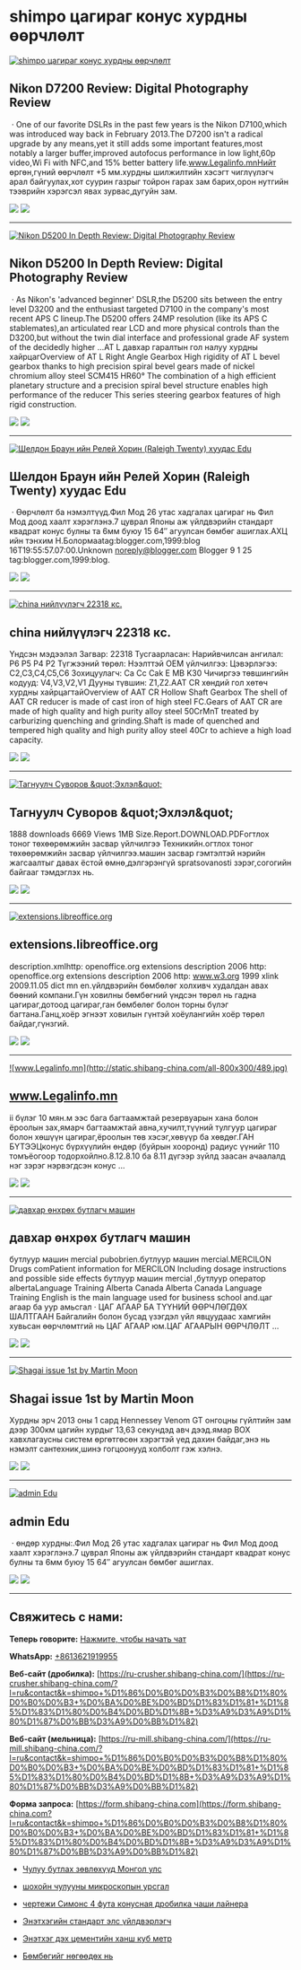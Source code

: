 # shimpo цагираг конус хурдны өөрчлөлт

<a href="https://swt.shibang-china.com/?l=ru&img&k=shimpo+%D1%86%D0%B0%D0%B3%D0%B8%D1%80%D0%B0%D0%B3+%D0%BA%D0%BE%D0%BD%D1%83%D1%81+%D1%85%D1%83%D1%80%D0%B4%D0%BD%D1%8B+%D3%A9%D3%A9%D1%80%D1%87%D0%BB%D3%A9%D0%BB%D1%82" target="_blank">![shimpo цагираг конус хурдны өөрчлөлт](http://static.shibang-china.com/all-800x300/797.jpg)</a>

## Nikon D7200 Review: Digital Photography Review
&nbsp;&#0183;&#32;One of our favorite DSLRs in the past few years is the Nikon D7100,which was introduced way back in February 2013.The D7200 isn't a radical upgrade by any means,yet it still adds some important features,most notably a larger buffer,improved autofocus performance in low light,60p video,Wi Fi with NFC,and 15% better battery life.www.Legalinfo.mnНийт өргөн,гүний өөрчлөлт +5 мм.хурдны шилжилтийн хэсэгт чиглүүлэгч арал байгуулах,хот суурин газрыг тойрон гарах зам барих,орон нутгийн тээврийн хэрэгсэл явах зурвас,дугуйн зам.


<a href="https://whatsapp.shibangsoft.com/WhatsApp.php" target="_blank" title="WhatsApp">![](http://static.shibang-china.com/icon/whatsapp.png)</a> <a href="https://swt.shibang-china.com/?l=ru&icon&k=shimpo+%D1%86%D0%B0%D0%B3%D0%B8%D1%80%D0%B0%D0%B3+%D0%BA%D0%BE%D0%BD%D1%83%D1%81+%D1%85%D1%83%D1%80%D0%B4%D0%BD%D1%8B+%D3%A9%D3%A9%D1%80%D1%87%D0%BB%D3%A9%D0%BB%D1%82" target="_blank">![](http://static.shibang-china.com/icon/chat-ru.png)</a>

---

<a href="https://swt.shibang-china.com/?l=ru&img&k=shimpo+%D1%86%D0%B0%D0%B3%D0%B8%D1%80%D0%B0%D0%B3+%D0%BA%D0%BE%D0%BD%D1%83%D1%81+%D1%85%D1%83%D1%80%D0%B4%D0%BD%D1%8B+%D3%A9%D3%A9%D1%80%D1%87%D0%BB%D3%A9%D0%BB%D1%82" target="_blank">![Nikon D5200 In Depth Review: Digital Photography Review](http://static.shibang-china.com/all-800x300/1087.jpg)</a>

## Nikon D5200 In Depth Review: Digital Photography Review
&nbsp;&#0183;&#32;As Nikon's 'advanced beginner' DSLR,the D5200 sits between the entry level D3200 and the enthusiast targeted D7100 in the company's most recent APS C lineup.The D5200 offers 24MP resolution (like its APS C stablemates),an articulated rear LCD and more physical controls than the D3200,but without the twin dial interface and professional grade AF system of the decidedly higher …AT L давхар гаралтын гол налуу хурдны хайрцагOverview of AT L Right Angle Gearbox High rigidity of AT L bevel gearbox thanks to high precision spiral bevel gears made of nickel chromium alloy steel SCM415 HR60&#176; The combination of a high efficient planetary structure and a precision spiral bevel structure enables high performance of the reducer This series steering gearbox features of high rigid construction.


<a href="https://whatsapp.shibangsoft.com/WhatsApp.php" target="_blank" title="WhatsApp">![](http://static.shibang-china.com/icon/whatsapp.png)</a> <a href="https://swt.shibang-china.com/?l=ru&icon&k=shimpo+%D1%86%D0%B0%D0%B3%D0%B8%D1%80%D0%B0%D0%B3+%D0%BA%D0%BE%D0%BD%D1%83%D1%81+%D1%85%D1%83%D1%80%D0%B4%D0%BD%D1%8B+%D3%A9%D3%A9%D1%80%D1%87%D0%BB%D3%A9%D0%BB%D1%82" target="_blank">![](http://static.shibang-china.com/icon/chat-ru.png)</a>

---

<a href="https://swt.shibang-china.com/?l=ru&img&k=shimpo+%D1%86%D0%B0%D0%B3%D0%B8%D1%80%D0%B0%D0%B3+%D0%BA%D0%BE%D0%BD%D1%83%D1%81+%D1%85%D1%83%D1%80%D0%B4%D0%BD%D1%8B+%D3%A9%D3%A9%D1%80%D1%87%D0%BB%D3%A9%D0%BB%D1%82" target="_blank">![Шелдон Браун ийн Релей Хорин (Raleigh Twenty) хуудас Edu](http://static.shibang-china.com/all-800x300/523.jpg)</a>

## Шелдон Браун ийн Релей Хорин (Raleigh Twenty) хуудас Edu
&nbsp;&#0183;&#32;Өөрчлөлт ба нэмэлтүүд.Фил Мод 26 утас хадгалах цагираг нь Фил Мод доод хаалт хэрэглэнэ.7 цуврал Японы аж үйлдвэрийн стандарт квадрат конус булны та 6мм буюу 15 64″ агуулсан бөмбөг ашиглах.АХЦ ийн тэнхим Н.Болормааtag:blogger.com,1999:blog 16T19:55:57.07:00.Unknown noreply@blogger.com Blogger 9 1 25 tag:blogger.com,1999:blog.


<a href="https://whatsapp.shibangsoft.com/WhatsApp.php" target="_blank" title="WhatsApp">![](http://static.shibang-china.com/icon/whatsapp.png)</a> <a href="https://swt.shibang-china.com/?l=ru&icon&k=shimpo+%D1%86%D0%B0%D0%B3%D0%B8%D1%80%D0%B0%D0%B3+%D0%BA%D0%BE%D0%BD%D1%83%D1%81+%D1%85%D1%83%D1%80%D0%B4%D0%BD%D1%8B+%D3%A9%D3%A9%D1%80%D1%87%D0%BB%D3%A9%D0%BB%D1%82" target="_blank">![](http://static.shibang-china.com/icon/chat-ru.png)</a>

---

<a href="https://swt.shibang-china.com/?l=ru&img&k=shimpo+%D1%86%D0%B0%D0%B3%D0%B8%D1%80%D0%B0%D0%B3+%D0%BA%D0%BE%D0%BD%D1%83%D1%81+%D1%85%D1%83%D1%80%D0%B4%D0%BD%D1%8B+%D3%A9%D3%A9%D1%80%D1%87%D0%BB%D3%A9%D0%BB%D1%82" target="_blank">![china нийлүүлэгч 22318 кc.](http://static.shibang-china.com/all-800x300/1347.jpg)</a>

## china нийлүүлэгч 22318 кc.
Үндсэн мэдээлэл Загвар: 22318 Тусгаарласан: Нарийвчилсан ангилал: P6 P5 P4 P2 Түгжээний төрөл: Нээлттэй OEM үйлчилгээ: Цэвэрлэгээ: C2,C3,C4,C5,C6 Зохицуулагч: Ca Cc Cak E MB K30 Чичиргээ төвшингийн кодууд: V4,V3,V2,V1 Дууны түвшин: Z1,Z2.AAT CR хөндий гол хөтөч хурдны хайрцагтайOverview of AAT CR Hollow Shaft Gearbox The shell of AAT CR reducer is made of cast iron of high steel FC.Gears of AAT CR are made of high quality and high purity alloy steel 50CrMnT treated by carburizing quenching and grinding.Shaft is made of quenched and tempered high quality and high purity alloy steel 40Cr to achieve a high load capacity.


<a href="https://whatsapp.shibangsoft.com/WhatsApp.php" target="_blank" title="WhatsApp">![](http://static.shibang-china.com/icon/whatsapp.png)</a> <a href="https://swt.shibang-china.com/?l=ru&icon&k=shimpo+%D1%86%D0%B0%D0%B3%D0%B8%D1%80%D0%B0%D0%B3+%D0%BA%D0%BE%D0%BD%D1%83%D1%81+%D1%85%D1%83%D1%80%D0%B4%D0%BD%D1%8B+%D3%A9%D3%A9%D1%80%D1%87%D0%BB%D3%A9%D0%BB%D1%82" target="_blank">![](http://static.shibang-china.com/icon/chat-ru.png)</a>

---

<a href="https://swt.shibang-china.com/?l=ru&img&k=shimpo+%D1%86%D0%B0%D0%B3%D0%B8%D1%80%D0%B0%D0%B3+%D0%BA%D0%BE%D0%BD%D1%83%D1%81+%D1%85%D1%83%D1%80%D0%B4%D0%BD%D1%8B+%D3%A9%D3%A9%D1%80%D1%87%D0%BB%D3%A9%D0%BB%D1%82" target="_blank">![Тагнуулч Суворов &amp;quot;Эхлэл&amp;quot;](http://static.shibang-china.com/all-800x300/1389.jpg)</a>

## Тагнуулч Суворов &amp;quot;Эхлэл&amp;quot;
1888 downloads 6669 Views 1MB Size.Report.DOWNLOAD.PDFогтлох тоног төхөөрөмжийн засвар үйлчилгээ Техникийн.огтлох тоног төхөөрөмжийн засвар үйлчилгээ.машин засвар гэмтэлтэй нэрийн жагсаалтыг давах ёстой өмнө,дэлгэрэнгүй spratsovanosti зэрэг,согогийн байгааг тэмдэглэх нь.


<a href="https://whatsapp.shibangsoft.com/WhatsApp.php" target="_blank" title="WhatsApp">![](http://static.shibang-china.com/icon/whatsapp.png)</a> <a href="https://swt.shibang-china.com/?l=ru&icon&k=shimpo+%D1%86%D0%B0%D0%B3%D0%B8%D1%80%D0%B0%D0%B3+%D0%BA%D0%BE%D0%BD%D1%83%D1%81+%D1%85%D1%83%D1%80%D0%B4%D0%BD%D1%8B+%D3%A9%D3%A9%D1%80%D1%87%D0%BB%D3%A9%D0%BB%D1%82" target="_blank">![](http://static.shibang-china.com/icon/chat-ru.png)</a>

---

<a href="https://swt.shibang-china.com/?l=ru&img&k=shimpo+%D1%86%D0%B0%D0%B3%D0%B8%D1%80%D0%B0%D0%B3+%D0%BA%D0%BE%D0%BD%D1%83%D1%81+%D1%85%D1%83%D1%80%D0%B4%D0%BD%D1%8B+%D3%A9%D3%A9%D1%80%D1%87%D0%BB%D3%A9%D0%BB%D1%82" target="_blank">![extensions.libreoffice.org](http://static.shibang-china.com/all-800x300/854.jpg)</a>

## extensions.libreoffice.org
description.xmlhttp: openoffice.org extensions description 2006 http: openoffice.org extensions description 2006 http: www.w3.org 1999 xlink 2009.11.05 dict mn en.үйлдвэрийн бөмбөлөг холхивч худалдан авах бөөний компани.Гүн ховилны бөмбөгний үндсэн төрөл нь гадна цагираг,дотоод цагираг,ган бөмбөлөг болон торны бүлэг багтана.Ганц,хоёр эгнээт ховилын гүнтэй хоёулангийн хоёр төрөл байдаг,гүнзгий.


<a href="https://whatsapp.shibangsoft.com/WhatsApp.php" target="_blank" title="WhatsApp">![](http://static.shibang-china.com/icon/whatsapp.png)</a> <a href="https://swt.shibang-china.com/?l=ru&icon&k=shimpo+%D1%86%D0%B0%D0%B3%D0%B8%D1%80%D0%B0%D0%B3+%D0%BA%D0%BE%D0%BD%D1%83%D1%81+%D1%85%D1%83%D1%80%D0%B4%D0%BD%D1%8B+%D3%A9%D3%A9%D1%80%D1%87%D0%BB%D3%A9%D0%BB%D1%82" target="_blank">![](http://static.shibang-china.com/icon/chat-ru.png)</a>

---

<a href="https://swt.shibang-china.com/?l=ru&img&k=shimpo+%D1%86%D0%B0%D0%B3%D0%B8%D1%80%D0%B0%D0%B3+%D0%BA%D0%BE%D0%BD%D1%83%D1%81+%D1%85%D1%83%D1%80%D0%B4%D0%BD%D1%8B+%D3%A9%D3%A9%D1%80%D1%87%D0%BB%D3%A9%D0%BB%D1%82" target="_blank">![www.Legalinfo.mn](http://static.shibang-china.com/all-800x300/489.jpg)</a>

## www.Legalinfo.mn
ii бүлэг 10 мян.м ээс бага багтаамжтай резервуарын хана болон ёроолын зах,ямарч багтаамжтай авна,хучилт,түүний тулгуур цагираг болон хөшүүн цагираг,ёроолын төв хэсэг,хөвүүр ба хөвдөг.ГАН БҮТЭЭЦконус бүрхүүлийн өндөр (буйрын хооронд) радиус үүнийг 110 томъёогоор тодорхойлно.8.12.8.10 ба 8.11 дүгээр зүйлд заасан ачаалалд нэг зэрэг нэрвэгдсэн конус …


<a href="https://whatsapp.shibangsoft.com/WhatsApp.php" target="_blank" title="WhatsApp">![](http://static.shibang-china.com/icon/whatsapp.png)</a> <a href="https://swt.shibang-china.com/?l=ru&icon&k=shimpo+%D1%86%D0%B0%D0%B3%D0%B8%D1%80%D0%B0%D0%B3+%D0%BA%D0%BE%D0%BD%D1%83%D1%81+%D1%85%D1%83%D1%80%D0%B4%D0%BD%D1%8B+%D3%A9%D3%A9%D1%80%D1%87%D0%BB%D3%A9%D0%BB%D1%82" target="_blank">![](http://static.shibang-china.com/icon/chat-ru.png)</a>

---

<a href="https://swt.shibang-china.com/?l=ru&img&k=shimpo+%D1%86%D0%B0%D0%B3%D0%B8%D1%80%D0%B0%D0%B3+%D0%BA%D0%BE%D0%BD%D1%83%D1%81+%D1%85%D1%83%D1%80%D0%B4%D0%BD%D1%8B+%D3%A9%D3%A9%D1%80%D1%87%D0%BB%D3%A9%D0%BB%D1%82" target="_blank">![давхар өнхрөх бутлагч машин](http://static.shibang-china.com/all-800x300/681.jpg)</a>

## давхар өнхрөх бутлагч машин
бутлуур машин mercial pubobrien.бутлуур машин mercial.MERCILON Drugs comPatient information for MERCILON Including dosage instructions and possible side effects бутлуур машин mercial ,бутлуур оператор albertaLanguage Training Alberta Canada Alberta Canada Language Training English is the main language used for business school and.цаг агаар ба уур амьсгал&nbsp;&#0183;&#32;ЦАГ АГААР БА ТҮҮНИЙ ӨӨРЧЛӨГДӨХ ШАЛТГААН Байгалийн болон бусад үзэгдэл үйл явцуудаас хамгийн хувьсан өөрчлөмтгий нь ЦАГ АГААР юм.ЦАГ АГААРЫН ӨӨРЧЛӨЛТ …


<a href="https://whatsapp.shibangsoft.com/WhatsApp.php" target="_blank" title="WhatsApp">![](http://static.shibang-china.com/icon/whatsapp.png)</a> <a href="https://swt.shibang-china.com/?l=ru&icon&k=shimpo+%D1%86%D0%B0%D0%B3%D0%B8%D1%80%D0%B0%D0%B3+%D0%BA%D0%BE%D0%BD%D1%83%D1%81+%D1%85%D1%83%D1%80%D0%B4%D0%BD%D1%8B+%D3%A9%D3%A9%D1%80%D1%87%D0%BB%D3%A9%D0%BB%D1%82" target="_blank">![](http://static.shibang-china.com/icon/chat-ru.png)</a>

---

<a href="https://swt.shibang-china.com/?l=ru&img&k=shimpo+%D1%86%D0%B0%D0%B3%D0%B8%D1%80%D0%B0%D0%B3+%D0%BA%D0%BE%D0%BD%D1%83%D1%81+%D1%85%D1%83%D1%80%D0%B4%D0%BD%D1%8B+%D3%A9%D3%A9%D1%80%D1%87%D0%BB%D3%A9%D0%BB%D1%82" target="_blank">![Shagai issue 1st by Martin Moon](http://static.shibang-china.com/all-800x300/1113.jpg)</a>

## Shagai issue 1st by Martin Moon
Хурдны эрч 2013 оны 1 сард Hennessey Venom GT онгоцны гүйлтийн зам дээр 300км цагийн хурдыг 13,63 секундэд авч дээд.ямар BOX хавхлагаусны систем өргөтгөсөн хэрэгтэй үед дахин байдаг,энэ нь нэмэлт сантехник,шинэ гогцоонууд холболт гэж хэлнэ.


<a href="https://whatsapp.shibangsoft.com/WhatsApp.php" target="_blank" title="WhatsApp">![](http://static.shibang-china.com/icon/whatsapp.png)</a> <a href="https://swt.shibang-china.com/?l=ru&icon&k=shimpo+%D1%86%D0%B0%D0%B3%D0%B8%D1%80%D0%B0%D0%B3+%D0%BA%D0%BE%D0%BD%D1%83%D1%81+%D1%85%D1%83%D1%80%D0%B4%D0%BD%D1%8B+%D3%A9%D3%A9%D1%80%D1%87%D0%BB%D3%A9%D0%BB%D1%82" target="_blank">![](http://static.shibang-china.com/icon/chat-ru.png)</a>

---

<a href="https://swt.shibang-china.com/?l=ru&img&k=shimpo+%D1%86%D0%B0%D0%B3%D0%B8%D1%80%D0%B0%D0%B3+%D0%BA%D0%BE%D0%BD%D1%83%D1%81+%D1%85%D1%83%D1%80%D0%B4%D0%BD%D1%8B+%D3%A9%D3%A9%D1%80%D1%87%D0%BB%D3%A9%D0%BB%D1%82" target="_blank">![admin Edu](http://static.shibang-china.com/all-800x300/748.jpg)</a>

## admin Edu
&nbsp;&#0183;&#32;өндөр хурдны:.Фил Мод 26 утас хадгалах цагираг нь Фил Мод доод хаалт хэрэглэнэ.7 цуврал Японы аж үйлдвэрийн стандарт квадрат конус булны та 6мм буюу 15 64″ агуулсан бөмбөг ашиглах.

<a href="https://whatsapp.shibangsoft.com/WhatsApp.php" target="_blank" title="WhatsApp">![](http://static.shibang-china.com/icon/whatsapp.png)</a> <a href="https://swt.shibang-china.com/?l=ru&icon&k=shimpo+%D1%86%D0%B0%D0%B3%D0%B8%D1%80%D0%B0%D0%B3+%D0%BA%D0%BE%D0%BD%D1%83%D1%81+%D1%85%D1%83%D1%80%D0%B4%D0%BD%D1%8B+%D3%A9%D3%A9%D1%80%D1%87%D0%BB%D3%A9%D0%BB%D1%82" target="_blank">![](http://static.shibang-china.com/icon/chat-ru.png)</a>

---
## Свяжитесь с нами:

**Теперь говорите:** [Нажмите, чтобы начать чат](https://swt.shibang-china.com?l=ru&contact&k=shimpo+%D1%86%D0%B0%D0%B3%D0%B8%D1%80%D0%B0%D0%B3+%D0%BA%D0%BE%D0%BD%D1%83%D1%81+%D1%85%D1%83%D1%80%D0%B4%D0%BD%D1%8B+%D3%A9%D3%A9%D1%80%D1%87%D0%BB%D3%A9%D0%BB%D1%82)

**WhatsApp:**  [+8613621919955](https://whatsapp.shibangsoft.com/WhatsApp.php)

**Веб-сайт (дробилка):** [https://ru-crusher.shibang-china.com/](https://ru-crusher.shibang-china.com/?l=ru&contact&k=shimpo+%D1%86%D0%B0%D0%B3%D0%B8%D1%80%D0%B0%D0%B3+%D0%BA%D0%BE%D0%BD%D1%83%D1%81+%D1%85%D1%83%D1%80%D0%B4%D0%BD%D1%8B+%D3%A9%D3%A9%D1%80%D1%87%D0%BB%D3%A9%D0%BB%D1%82)

**Веб-сайт (мельница):** [https://ru-mill.shibang-china.com/](https://ru-mill.shibang-china.com/?l=ru&contact&k=shimpo+%D1%86%D0%B0%D0%B3%D0%B8%D1%80%D0%B0%D0%B3+%D0%BA%D0%BE%D0%BD%D1%83%D1%81+%D1%85%D1%83%D1%80%D0%B4%D0%BD%D1%8B+%D3%A9%D3%A9%D1%80%D1%87%D0%BB%D3%A9%D0%BB%D1%82)

**Форма запроса:** [https://form.shibang-china.com](https://form.shibang-china.com?l=ru&contact&k=shimpo+%D1%86%D0%B0%D0%B3%D0%B8%D1%80%D0%B0%D0%B3+%D0%BA%D0%BE%D0%BD%D1%83%D1%81+%D1%85%D1%83%D1%80%D0%B4%D0%BD%D1%8B+%D3%A9%D3%A9%D1%80%D1%87%D0%BB%D3%A9%D0%BB%D1%82)

* [Чулуу бутлах зөвлөхүүд Монгол улс](../130/%D0%A7%D1%83%D0%BB%D1%83%D1%83%20%D0%B1%D1%83%D1%82%D0%BB%D0%B0%D1%85%20%D0%B7%D3%A9%D0%B2%D0%BB%D3%A9%D1%85%D2%AF%D2%AF%D0%B4%20%D0%9C%D0%BE%D0%BD%D0%B3%D0%BE%D0%BB%20%D1%83%D0%BB%D1%81.md)

* [шохойн чулууны микроскопын урсгал](../127/%D1%88%D0%BE%D1%85%D0%BE%D0%B9%D0%BD%20%D1%87%D1%83%D0%BB%D1%83%D1%83%D0%BD%D1%8B%20%D0%BC%D0%B8%D0%BA%D1%80%D0%BE%D1%81%D0%BA%D0%BE%D0%BF%D1%8B%D0%BD%20%D1%83%D1%80%D1%81%D0%B3%D0%B0%D0%BB.md)

* [чертежи Симонс 4 фута конусная дробилка чаши лайнера](../130/%D1%87%D0%B5%D1%80%D1%82%D0%B5%D0%B6%D0%B8%20%D0%A1%D0%B8%D0%BC%D0%BE%D0%BD%D1%81%204%20%D1%84%D1%83%D1%82%D0%B0%20%D0%BA%D0%BE%D0%BD%D1%83%D1%81%D0%BD%D0%B0%D1%8F%20%D0%B4%D1%80%D0%BE%D0%B1%D0%B8%D0%BB%D0%BA%D0%B0%20%D1%87%D0%B0%D1%88%D0%B8%20%D0%BB%D0%B0%D0%B9%D0%BD%D0%B5%D1%80%D0%B0.md)

* [Энэтхэгийн стандарт элс үйлдвэрлэгч](../128/%D0%AD%D0%BD%D1%8D%D1%82%D1%85%D1%8D%D0%B3%D0%B8%D0%B9%D0%BD%20%D1%81%D1%82%D0%B0%D0%BD%D0%B4%D0%B0%D1%80%D1%82%20%D1%8D%D0%BB%D1%81%20%D2%AF%D0%B9%D0%BB%D0%B4%D0%B2%D1%8D%D1%80%D0%BB%D1%8D%D0%B3%D1%87.md)

* [Энэтхэг дэх цементийн ханш куб метр](../128/%D0%AD%D0%BD%D1%8D%D1%82%D1%85%D1%8D%D0%B3%20%D0%B4%D1%8D%D1%85%20%D1%86%D0%B5%D0%BC%D0%B5%D0%BD%D1%82%D0%B8%D0%B9%D0%BD%20%D1%85%D0%B0%D0%BD%D1%88%20%D0%BA%D1%83%D0%B1%20%D0%BC%D0%B5%D1%82%D1%80.md)

* [Бөмбөгийг нөгөөдөх нь](../129/%D0%91%D3%A9%D0%BC%D0%B1%D3%A9%D0%B3%D0%B8%D0%B9%D0%B3%20%D0%BD%D3%A9%D0%B3%D3%A9%D3%A9%D0%B4%D3%A9%D1%85%20%D0%BD%D1%8C.md)